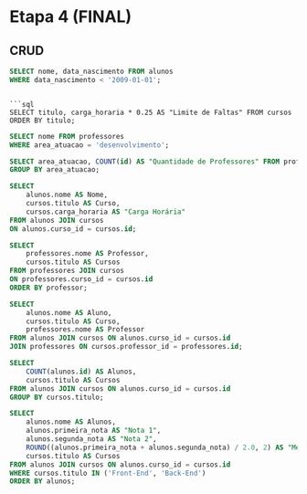 # Etapa 4 (FINAL)

## CRUD

```sql
SELECT nome, data_nascimento FROM alunos
WHERE data_nascimento < '2009-01-01';
```
```

```sql
SELECT titulo, carga_horaria * 0.25 AS "Limite de Faltas" FROM cursos
ORDER BY titulo;
```

```sql
SELECT nome FROM professores
WHERE area_atuacao = 'desenvolvimento';
```

```sql
SELECT area_atuacao, COUNT(id) AS "Quantidade de Professores" FROM professores
GROUP BY area_atuacao;
```

```sql
SELECT
    alunos.nome AS Nome,
    cursos.titulo AS Curso,
    cursos.carga_horaria AS "Carga Horária"
FROM alunos JOIN cursos
ON alunos.curso_id = cursos.id;
```

```sql
SELECT
    professores.nome AS Professor,
    cursos.titulo AS Cursos
FROM professores JOIN cursos
ON professores.curso_id = cursos.id
ORDER BY professor;
```

```sql
SELECT
    alunos.nome AS Aluno,
    cursos.titulo AS Curso,
    professores.nome AS Professor
FROM alunos JOIN cursos ON alunos.curso_id = cursos.id
JOIN professores ON cursos.professor_id = professores.id;
```

```sql
SELECT
    COUNT(alunos.id) AS Alunos,
    cursos.titulo AS Cursos
FROM alunos JOIN cursos ON alunos.curso_id = cursos.id
GROUP BY cursos.titulo;
```

```sql
SELECT
    alunos.nome AS Alunos,
    alunos.primeira_nota AS "Nota 1",
    alunos.segunda_nota AS "Nota 2",
    ROUND((alunos.primeira_nota + alunos.segunda_nota) / 2.0, 2) AS "Média das Notas",
    cursos.titulo AS Cursos
FROM alunos JOIN cursos ON alunos.curso_id = cursos.id
WHERE cursos.titulo IN ('Front-End', 'Back-End')
ORDER BY alunos;
```

```sql
```